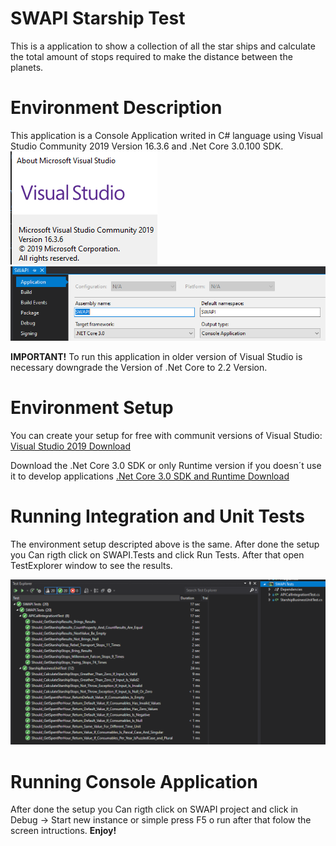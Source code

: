 # SWAPI Starship Test
This is a application to show a collection of all the star ships and calculate the total amount of stops required to make the distance between the planets.

# Environment Description
This application is a Console Application writed in C# language using Visual Studio Community 2019 Version 16.3.6 and .Net Core 3.0.100 SDK.
![Image of VS2019](https://github.com/jesselemos/SWAPI/blob/master/Documentation/Images/VS2019.PNG?raw=true)
![Image of NetCore](https://github.com/jesselemos/SWAPI/blob/master/Documentation/Images/NetCoreVersion.PNG?raw=true)

**IMPORTANT!**
To run this application in older version of Visual Studio is necessary downgrade the Version of .Net Core to 2.2 Version.

# Environment Setup
You can create your setup for free with communit versions of Visual Studio:
[Visual Studio 2019 Download](https://visualstudio.microsoft.com/downloads)

Download the .Net Core 3.0 SDK or only Runtime version if you doesn´t use it to develop applications
[.Net Core 3.0 SDK and Runtime Download](https://dotnet.microsoft.com/download/dotnet-core/3.0)


# Running Integration and Unit Tests
The environment setup descripted above is the same. After done the setup you Can rigth click on SWAPI.Tests and click Run Tests. After that open TestExplorer window to see the results.

![Image of Tests](https://github.com/jesselemos/SWAPI/blob/master/Documentation/Images/Tests.PNG?raw=true)

# Running Console Application
After done the setup you Can rigth click on SWAPI project and click in Debug -> Start new instance or simple press F5 o run after that folow the screen intructions. 
**Enjoy!**
